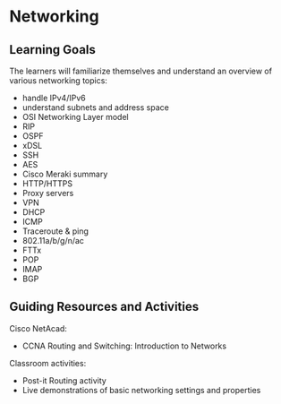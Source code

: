 # Networking

## Learning Goals

The learners will familiarize themselves and understand an overview of various networking topics:
- handle IPv4/IPv6
- understand subnets and address space
- OSI Networking Layer model
- RIP
- OSPF
- xDSL
- SSH
- AES
- Cisco Meraki summary
- HTTP/HTTPS
- Proxy servers
- VPN
- DHCP
- ICMP
- Traceroute & ping
- 802.11a/b/g/n/ac
- FTTx
- POP
- IMAP 
- BGP

## Guiding Resources and Activities

Cisco NetAcad:
- CCNA Routing and Switching: Introduction to Networks

Classroom activities:
- Post-it Routing activity
- Live demonstrations of basic networking settings and properties
